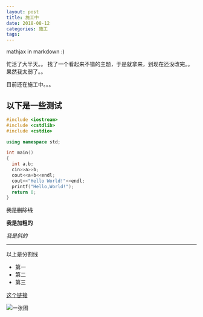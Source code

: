 ```yaml
---
layout: post
title: 施工中
date: 2018-08-12
categories: 施工
tags:
---
```


mathjax in markdown :)

忙活了大半天。。
找了一个看起来不错的主题，于是就拿来，到现在还没改完。。
果然我太弱了。。

目前还在施工中。。。

## 以下是一些测试

```cpp
#include <iostream>
#include <cstdlib>
#include <cstdio>

using namespace std;

int main()
{
  int a,b;
  cin>>a>>b;
  cout<<a+b<<endl;
  cout<<"Hello World!"<<endl;
  printf("Hello,World!");
  return 0;
}
```

~~我是删除线~~

**我是加粗的**

_我是斜的_

------------

以上是分割线

- 第一
- 第二
- 第三

[这个链接](https://wwwxxxzzz666.github.io)

![一张图](http://www.bay12games.com/dwarves/screens/adv44.png)
